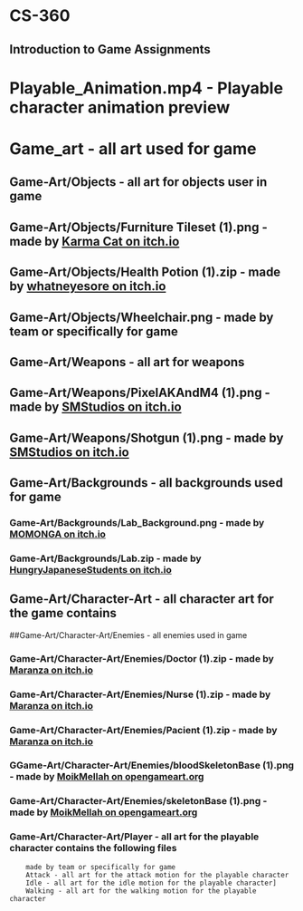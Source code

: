 # CS-360
## Introduction to Game Assignments

# Playable_Animation.mp4 - Playable character animation preview 
# Game_art - all art used for game
## Game-Art/Objects - all art for objects user in game
## Game-Art/Objects/Furniture Tileset (1).png - made by [Karma Cat on itch.io](https://karma-kat.itch.io)
## Game-Art/Objects/Health Potion (1).zip - made by [whatneyesore on itch.io](https://whatneyesore.itch.io)
## Game-Art/Objects/Wheelchair.png -  made by team or specifically for game
## Game-Art/Weapons - all art for weapons 
## Game-Art/Weapons/PixelAKAndM4 (1).png - made by [SMStudios on itch.io](https://simon-develop.itch.io)
## Game-Art/Weapons/Shotgun (1).png - made by [SMStudios on itch.io](https://simon-develop.itch.io)
  ## Game-Art/Backgrounds - all backgrounds used for game
   ### Game-Art/Backgrounds/Lab_Background.png - made by [MOMONGA on itch.io](https://itch.io/profile/momongaa)
  ### Game-Art/Backgrounds/Lab.zip - made by [HungryJapaneseStudents on itch.io](https://hungryjapanesestudents.itch.io)
  ## Game-Art/Character-Art - all character art for the game contains
  ##Game-Art/Character-Art/Enemies - all enemies used in game
  ### Game-Art/Character-Art/Enemies/Doctor (1).zip - made by [Maranza on itch.io](https://maranza.itch.io)
### Game-Art/Character-Art/Enemies/Nurse (1).zip - made by [Maranza on itch.io](https://maranza.itch.io)
### Game-Art/Character-Art/Enemies/Pacient (1).zip - made by [Maranza on itch.io](https://maranza.itch.io)
### GGame-Art/Character-Art/Enemies/bloodSkeletonBase (1).png - made by [MoikMellah on opengameart.org](https://opengameart.org/content/mv-platformer-skeleton)
### Game-Art/Character-Art/Enemies/skeletonBase (1).png - made by [MoikMellah on opengameart.org](https://opengameart.org/content/mv-platformer-skeleton)


 
  
### Game-Art/Character-Art/Player - all art for the playable character contains the following files
        
        made by team or specifically for game
        Attack - all art for the attack motion for the playable character 
        Idle - all art for the idle motion for the playable character]
        Walking - all art for the walking motion for the playable character





